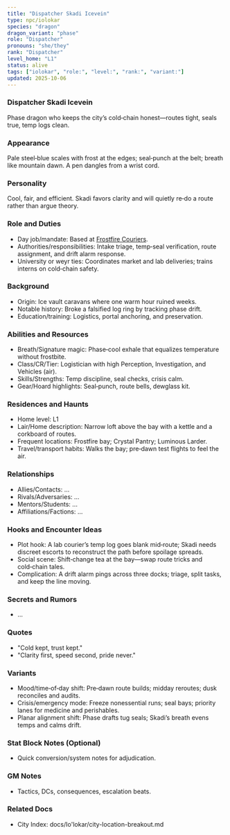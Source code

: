 ```yaml
---
title: "Dispatcher Skadi Icevein"
type: npc/iolokar
species: "dragon"
dragon_variant: "phase"
role: "Dispatcher"
pronouns: "she/they"
rank: "Dispatcher"
level_home: "L1"
status: alive
tags: ["iolokar", "role:", "level:", "rank:", "variant:"]
updated: 2025-10-06
---
```

### Dispatcher Skadi Icevein

Phase dragon who keeps the city’s cold‑chain honest—routes tight, seals true, temp logs clean.

### Appearance

Pale steel‑blue scales with frost at the edges; seal‑punch at the belt; breath like mountain dawn. A pen dangles from a wrist cord.

### Personality

Cool, fair, and efficient. Skadi favors clarity and will quietly re‑do a route rather than argue theory.

### Role and Duties

- Day job/mandate: Based at [Frostfire Couriers](docs/Io'lokar/Locations/frostfire-couriers.md).
- Authorities/responsibilities: Intake triage, temp‑seal verification, route assignment, and drift alarm response.
- University or weyr ties: Coordinates market and lab deliveries; trains interns on cold‑chain safety.

### Background

- Origin: Ice vault caravans where one warm hour ruined weeks.
- Notable history: Broke a falsified log ring by tracking phase drift.
- Education/training: Logistics, portal anchoring, and preservation.

### Abilities and Resources

- Breath/Signature magic: Phase‑cool exhale that equalizes temperature without frostbite.
- Class/CR/Tier: Logistician with high Perception, Investigation, and Vehicles (air).
- Skills/Strengths: Temp discipline, seal checks, crisis calm.
- Gear/Hoard highlights: Seal‑punch, route bells, dewglass kit.

### Residences and Haunts

- Home level: L1
- Lair/Home description: Narrow loft above the bay with a kettle and a corkboard of routes.
- Frequent locations: Frostfire bay; Crystal Pantry; Luminous Larder.
- Travel/transport habits: Walks the bay; pre‑dawn test flights to feel the air.

### Relationships

- Allies/Contacts: ...
- Rivals/Adversaries: ...
- Mentors/Students: ...
- Affiliations/Factions: ...

### Hooks and Encounter Ideas

- Plot hook: A lab courier’s temp log goes blank mid‑route; Skadi needs discreet escorts to reconstruct the path before spoilage spreads.
- Social scene: Shift‑change tea at the bay—swap route tricks and cold‑chain tales.
- Complication: A drift alarm pings across three docks; triage, split tasks, and keep the line moving.

### Secrets and Rumors

- ...

### Quotes

- "Cold kept, trust kept."
- "Clarity first, speed second, pride never."

### Variants

- Mood/time‑of‑day shift: Pre‑dawn route builds; midday reroutes; dusk reconciles and audits.
- Crisis/emergency mode: Freeze nonessential runs; seal bays; priority lanes for medicine and perishables.
- Planar alignment shift: Phase drafts tug seals; Skadi’s breath evens temps and calms drift.

### Stat Block Notes (Optional)

- Quick conversion/system notes for adjudication.

### GM Notes

- Tactics, DCs, consequences, escalation beats.

### Related Docs

- City Index: docs/Io'lokar/city-location-breakout.md
